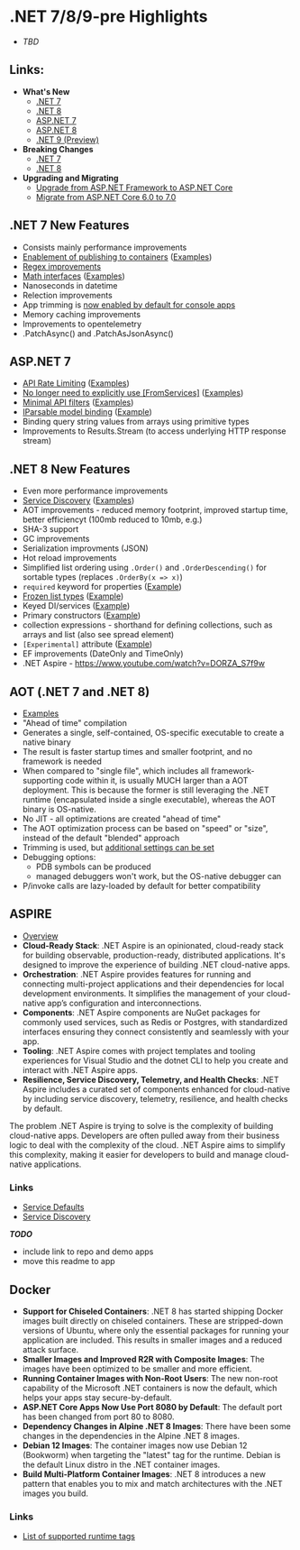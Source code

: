  # .NET 7/8/9-pre Highlights
- *TBD*

## Links:

- **What's New**
    - [.NET 7](https://learn.microsoft.com/en-us/dotnet/core/whats-new/dotnet-7)
    - [.NET 8](https://learn.microsoft.com/en-us/dotnet/core/whats-new/dotnet-8/overview)
    - [ASP.NET 7](https://learn.microsoft.com/en-us/aspnet/core/release-notes/aspnetcore-7.0)
    - [ASP.NET 8](https://learn.microsoft.com/en-us/aspnet/core/release-notes/aspnetcore-8.0)
    - [.NET 9 (Preview)](https://github.com/dotnet/docs/blob/main/docs/core/whats-new/dotnet-9/overview.md)
- **Breaking Changes**
    - [.NET 7](https://learn.microsoft.com/en-us/dotnet/core/compatibility/7.0)
    - [.NET 8](https://learn.microsoft.com/en-us/dotnet/core/compatibility/8.0)
- **Upgrading and Migrating**
    - [Upgrade from ASP.NET Framework to ASP.NET Core](https://learn.microsoft.com/en-us/aspnet/core/migration/proper-to-2x/)
    - [Migrate from ASP.NET Core 6.0 to 7.0](https://learn.microsoft.com/en-us/aspnet/core/migration/60-70)

## .NET 7 New Features
- Consists mainly performance improvements
- [Enablement of publishing to containers](https://learn.microsoft.com/en-us/dotnet/core/docker/publish-as-container) ([Examples](./DockerPublish/))
- [Regex improvements](https://learn.microsoft.com/en-us/dotnet/standard/base-types/regular-expression-source-generators)
- [Math interfaces](https://learn.microsoft.com/en-us/dotnet/standard/generics/math) ([Examples](./MathInterfaces/))
- Nanoseconds in datetime
- Relection improvements
- App trimming is [now enabled by default for console apps](https://learn.microsoft.com/en-us/dotnet/core/compatibility/deployment/7.0/trim-all-assemblies)
- Memory caching improvements
- Improvements to opentelemetry
- .PatchAsync() and .PatchAsJsonAsync()

## ASP.NET 7
- [API Rate Limiting](https://learn.microsoft.com/en-us/aspnet/core/performance/rate-limit?preserve-view=true&view=aspnetcore-7.0) ([Examples](./RateLimiting/))
- [No longer need to explicitly use [FromServices]](https://devblogs.microsoft.com/dotnet/asp-net-core-updates-in-dotnet-7-preview-2/) ([Examples](./WebApi/Controllers/ClientController.cs))
- [Minimal API filters](https://learn.microsoft.com/en-us/aspnet/core/fundamentals/minimal-apis/min-api-filters) ([Examples](./WebApi/EndpointFilters/EvenNumberFilter.cs))
- [IParsable model binding](https://learn.microsoft.com/en-us/aspnet/core/mvc/models/model-binding?view=aspnetcore-7.0) ([Example](./WebApi/Models/Vin.cs))
- Binding query string values from arrays using primitive types
- Improvements to Results.Stream (to access underlying HTTP response stream)

## .NET 8 New Features
- Even more performance improvements
- [Service Discovery](https://learn.microsoft.com/en-us/dotnet/core/extensions/service-discovery) ([Examples](./ServiceDiscovery/))
- AOT improvements - reduced memory footprint, improved startup time, better efficiencyt (100mb reduced to 10mb, e.g.)
- SHA-3 support
- GC improvements
- Serialization improvments (JSON)
- Hot reload improvements
- Simplified list ordering  using `.Order()` and `.OrderDescending()` for sortable types (replaces `.OrderBy(x => x)`)
- `required` keyword for properties ([Example](./RequiredAttributes/Person.cs))
- [Frozen list types](https://learn.microsoft.com/en-us/dotnet/api/system.collections.frozen.frozenset-1) ([Example](./FrozenSets/))
- Keyed DI/services ([Example](./WebApi/Controllers/AccountController.cs))
- Primary constructors ([Example](./RateLimiting/Client.cs))
- collection expressions - shorthand for defining collections, such as arrays and list (also see spread element)
- `[Experimental]` attribute ([Example](./RequiredAttributes/Person.cs))
- EF improvements (DateOnly and TimeOnly)
- .NET Aspire - https://www.youtube.com/watch?v=DORZA_S7f9w

## AOT (.NET 7 and .NET 8)

- [Examples](./Aot/)
- "Ahead of time" compilation
- Generates a single, self-contained, OS-specific executable to create a native binary
- The result is faster startup times and smaller footprint, and no framework is needed
- When compared to "single file", which includes all framework-supporting code within it, is usually MUCH larger than a AOT deployment. This is because the former is still leveraging the .NET runtime (encapsulated inside a single executable), whereas the AOT binary is OS-native.
- No JIT - all optimizations are created "ahead of time"
- The AOT optimization process can be based on "speed" or "size", instead of the default "blended" approach
- Trimming is used, but [additional settings can be set](https://learn.microsoft.com/en-us/dotnet/core/deploying/trimming/trimming-options?pivots=dotnet-8-0)
- Debugging options:
    - PDB symbols can be produced
    - managed debuggers won't work, but the OS-native debugger can
- P/invoke calls are lazy-loaded by default for better compatibility


## ASPIRE

- [Overview](https://learn.microsoft.com/en-us/dotnet/aspire/get-started/aspire-overview)
- **Cloud-Ready Stack**: .NET Aspire is an opinionated, cloud-ready stack for building observable, production-ready, distributed applications. It's designed to improve the experience of building .NET cloud-native apps.
- **Orchestration**: .NET Aspire provides features for running and connecting multi-project applications and their dependencies for local development environments. It simplifies the management of your cloud-native app’s configuration and interconnections.
- **Components**: .NET Aspire components are NuGet packages for commonly used services, such as Redis or Postgres, with standardized interfaces ensuring they connect consistently and seamlessly with your app.
- **Tooling**: .NET Aspire comes with project templates and tooling experiences for Visual Studio and the dotnet CLI to help you create and interact with .NET Aspire apps.
- **Resilience, Service Discovery, Telemetry, and Health Checks**: .NET Aspire includes a curated set of components enhanced for cloud-native by including service discovery, telemetry, resilience, and health checks by default.

The problem .NET Aspire is trying to solve is the complexity of building cloud-native apps. Developers are often pulled away from their business logic to deal with the complexity of the cloud. .NET Aspire aims to simplify this complexity, making it easier for developers to build and manage cloud-native applications.

### Links

- [Service Defaults](https://learn.microsoft.com/en-us/dotnet/aspire/fundamentals/service-defaults)
- [Service Discovery](https://learn.microsoft.com/en-us/dotnet/aspire/service-discovery/overview)

***TODO***
- include link to repo and demo apps
- move this readme to app

## Docker
- **Support for Chiseled Containers**: .NET 8 has started shipping Docker images built directly on chiseled containers. These are stripped-down versions of Ubuntu, where only the essential packages for running your application are included. This results in smaller images and a reduced attack surface.
- **Smaller Images and Improved R2R with Composite Images**: The images have been optimized to be smaller and more efficient.
- **Running Container Images with Non-Root Users**: The new non-root capability of the Microsoft .NET containers is now the default, which helps your apps stay secure-by-default.
- **ASP.NET Core Apps Now Use Port 8080 by Default**: The default port has been changed from port 80 to 8080.
- **Dependency Changes in Alpine .NET 8 Images**: There have been some changes in the dependencies in the Alpine .NET 8 images.
- **Debian 12 Images**: The container images now use Debian 12 (Bookworm) when targeting the "latest" tag for the runtime. Debian is the default Linux distro in the .NET container images.
- **Build Multi-Platform Container Images**: .NET 8 introduces a new pattern that enables you to mix and match architectures with the .NET images you build.

### Links
- [List of supported runtime tags](https://hub.docker.com/_/microsoft-dotnet-runtime/)
